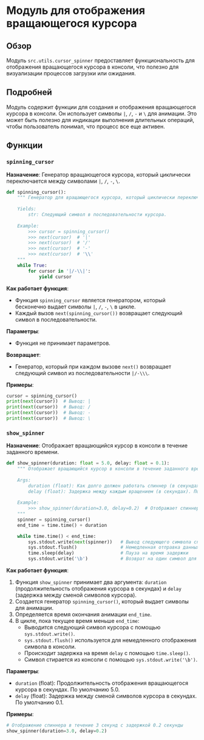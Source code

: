 # Модуль для отображения вращающегося курсора
## Обзор
Модуль `src.utils.cursor_spinner` предоставляет функциональность для отображения вращающегося курсора в консоли, что полезно для визуализации процессов загрузки или ожидания.

## Подробней
Модуль содержит функции для создания и отображения вращающегося курсора в консоли. Он использует символы `|`, `/`, `-` и `\` для анимации. Это может быть полезно для индикации выполнения длительных операций, чтобы пользователь понимал, что процесс все еще активен.

## Функции

### `spinning_cursor`

**Назначение**: Генератор вращающегося курсора, который циклически переключается между символами `|`, `/`, `-`, `\`.

```python
def spinning_cursor():
    """ Генератор для вращающегося курсора, который циклически переключается между |, /, -, \\ символами.
    
    Yields:
        str: Следующий символ в последовательности курсора.
    
    Example:
        >>> cursor = spinning_cursor()
        >>> next(cursor)  # '|'
        >>> next(cursor)  # '/'
        >>> next(cursor)  # '-'
        >>> next(cursor)  # '\\'
    """
    while True:
        for cursor in '|/-\\|':
            yield cursor
```

**Как работает функция**:
- Функция `spinning_cursor` является генератором, который бесконечно выдает символы `|`, `/`, `-`, `\` в цикле.
- Каждый вызов `next(spinning_cursor())` возвращает следующий символ в последовательности.

**Параметры**:
- Функция не принимает параметров.

**Возвращает**:
- Генератор, который при каждом вызове `next()` возвращает следующий символ из последовательности `|/-\\\`.

**Примеры**:

```python
cursor = spinning_cursor()
print(next(cursor))  # Вывод: |
print(next(cursor))  # Вывод: /
print(next(cursor))  # Вывод: -
print(next(cursor))  # Вывод: \
```

### `show_spinner`

**Назначение**: Отображает вращающийся курсор в консоли в течение заданного времени.

```python
def show_spinner(duration: float = 5.0, delay: float = 0.1):
    """ Отображает вращающийся курсор в консоли в течение заданного времени.
    
    Args:
        duration (float): Как долго должен работать спиннер (в секундах). По умолчанию 5.0.
        delay (float): Задержка между каждым вращением (в секундах). По умолчанию 0.1.
    
    Example:
        >>> show_spinner(duration=3.0, delay=0.2)  # Отображает спиннер в течение 3 секунд
    """
    spinner = spinning_cursor()
    end_time = time.time() + duration

    while time.time() < end_time:
        sys.stdout.write(next(spinner))   # Вывод следующего символа спиннера
        sys.stdout.flush()                # Немедленная отправка данных в консоль
        time.sleep(delay)                 # Пауза на время задержки
        sys.stdout.write('\b')            # Возврат на один символ для перезаписи
```

**Как работает функция**:
1. Функция `show_spinner` принимает два аргумента: `duration` (продолжительность отображения курсора в секундах) и `delay` (задержка между сменой символов курсора).
2. Создается генератор `spinning_cursor()`, который выдает символы для анимации.
3. Определяется время окончания анимации `end_time`.
4. В цикле, пока текущее время меньше `end_time`:
   - Выводится следующий символ курсора с помощью `sys.stdout.write()`.
   - `sys.stdout.flush()` используется для немедленного отображения символа в консоли.
   - Происходит задержка на время `delay` с помощью `time.sleep()`.
   - Символ стирается из консоли с помощью `sys.stdout.write('\b')`.

**Параметры**:
- `duration` (float): Продолжительность отображения вращающегося курсора в секундах. По умолчанию 5.0.
- `delay` (float): Задержка между сменой символов курсора в секундах. По умолчанию 0.1.

**Примеры**:

```python
# Отображение спиннера в течение 3 секунд с задержкой 0.2 секунды
show_spinner(duration=3.0, delay=0.2)